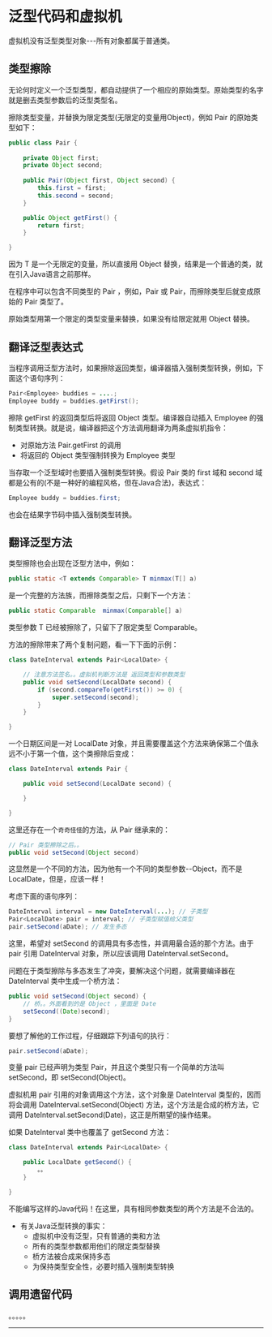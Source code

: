 #   泛型代码和虚拟机

虚拟机没有泛型类型对象---所有对象都属于普通类。

##  类型擦除

无论何时定义一个泛型类型，都自动提供了一个相应的原始类型。原始类型的名字就是删去类型参数后的泛型类型名。

擦除类型变量，并替换为限定类型(无限定的变量用Object)，例如 Pair<T> 的原始类型如下：

```Java
public class Pair {
	
	private Object first;
	private Object second;
	
	public Pair(Object first, Object second) {
		this.first = first;
		this.second = second;
	}

	public Object getFirst() {
		return first;
	}

}
```

因为 T 是一个无限定的变量，所以直接用 Object 替换，结果是一个普通的类，就在引入Java语言之前那样。

在程序中可以包含不同类型的 Pair ，例如，Pair<String> 或 Pair<LocaDate>，而擦除类型后就变成原始的 Pair 类型了。

原始类型用第一个限定的类型变量来替换，如果没有给限定就用 Object 替换。

##  翻译泛型表达式

当程序调用泛型方法时，如果擦除返回类型，编译器插入强制类型转换，例如，下面这个语句序列：

```Java
Pair<Employee> buddies = ....;
Employee buddy = buddies.getFirst();
```

擦除 getFirst 的返回类型后将返回 Object 类型。编译器自动插入 Employee 的强制类型转换。就是说，编译器把这个方法调用翻译为两条虚拟机指令：

-   对原始方法 Pair.getFirst 的调用
-   将返回的 Object 类型强制转换为 Employee 类型

当存取一个泛型域时也要插入强制类型转换。假设 Pair 类的 first 域和 second 域都是公有的(不是一种好的编程风格，但在Java合法)，表达式：

```Java
Employee buddy = buddies.first;
```

也会在结果字节码中插入强制类型转换。

##  翻译泛型方法

类型擦除也会出现在泛型方法中，例如：

```Java
public static <T extends Comparable> T minmax(T[] a)
```

是一个完整的方法族，而擦除类型之后，只剩下一个方法：

```Java
public static Comparable  minmax(Comparable[] a)
```

类型参数 T 已经被擦除了，只留下了限定类型 Comparable。

方法的擦除带来了两个复制问题，看一下下面的示例：

```Java
class DateInterval extends Pair<LocalDate> {

    // 注意方法签名。。虚拟机判断方法是 返回类型和参数类型
    public void setSecond(LocalDate second) {
        if (second.compareTo(getFirst()) >= 0) {
            super.setSecond(second);
        }
    }

}
```

一个日期区间是一对 LocalDate 对象，并且需要覆盖这个方法来确保第二个值永远不小于第一个值，这个类擦除后变成：

```Java
class DateInterval extends Pair {

    public void setSecond(LocalDate second) {

    }

}
```

这里还存在一个`奇奇怪怪`的方法，从 Pair 继承来的：

```Java
// Pair 类型擦除之后。。
public void setSecond(Object second)
```

这显然是一个不同的方法，因为他有一个不同的类型参数--Object，而不是 LocalDate，但是，应该一样！

考虑下面的语句序列：

```Java
DateInterval interval = new DateInterval(...); // 子类型
Pair<LocalDate> pair = interval; // 子类型赋值给父类型
pair.setSecond(aDate); // 发生多态
```

这里，希望对 setSecond 的调用具有多态性，并调用最合适的那个方法。由于 pair 引用 DateInterval 对象，所以应该调用 DateInterval.setSecond。

问题在于类型擦除与多态发生了冲突，要解决这个问题，就需要编译器在 DateInterval 类中生成一个桥方法：

```Java
public void setSecond(Object second) {
    // 桥。。外面看到的是 Object ，里面是 Date
    setSecond((Date)second);
}
```

要想了解他的工作过程，仔细跟踪下列语句的执行：

```Java
pair.setSecond(aDate); 
```

变量 pair 已经声明为类型 Pair<LocalDate>，并且这个类型只有一个简单的方法叫 setSecond，即 setSecond(Object)。

虚拟机用 pair 引用的对象调用这个方法，这个对象是 DateInterval 类型的，因而将会调用 DateInterval.setSecond(Object) 方法，这个方法是合成的桥方法，它调用 DateInterval.setSecond(Date)，这正是所期望的操作结果。

如果 DateInterval 类中也覆盖了 getSecond 方法：

```Java
class DateInterval extends Pair<LocalDate> {

    public LocalDate getSecond() {
        。。
    }

}
```

不能编写这样的Java代码！在这里，具有相同参数类型的两个方法是不合法的。

-   有关Java泛型转换的事实：
    -   虚拟机中没有泛型，只有普通的类和方法
    -   所有的类型参数都用他们的限定类型替换
    -   桥方法被合成来保持多态
    -   为保持类型安全性，必要时插入强制类型转换


##  调用遗留代码

。。。。。

----